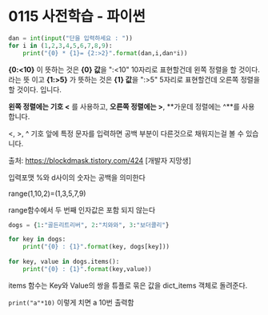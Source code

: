 # 0115 사전학습 - 파이썬

```python
dan = int(input("단을 입력하세요 : "))
for i in (1,2,3,4,5,6,7,8,9):
    print("{0} * {1}= {2:>2}".format(dan,i,dan*i))
```

**{0:<10}** 이 뜻하는 것은 **{0} 값**을 ":<10" 10자리로 표현할건데 왼쪽 정렬을 할 것이다. 라는 뜻 이고
**{1:>5}** 가 뜻하는 것은 **{1} 값**을 ":>5" 5자리로 표현할건데 오른쪽 정렬을 할 것이다. 입니다.

**왼쪽 정렬에는 기호 <** 를 사용하고, **오른쪽 정렬에는 >**, **가운데 정렬에는 ^**를 사용합니다.

<, >, ^ 기호 앞에 특정 문자를 입력하면 공백 부분이 다른것으로 채워지는걸 볼 수 있습니다.

출처: https://blockdmask.tistory.com/424 [개발자 지망생]



입력포맷 %와 d사이의 숫자는 공백을 의미한다



range(1,10,2)=(1,3,5,7,9)

range함수에서 두 번째 인자값은 포함 되지 않는다





```python 
dogs = {1:"골든리트리버", 2:"치와와", 3:"보더콜리"}

for key in dogs:
    print("{0} : {1}".format(key, dogs[key]))
    
for key, value in dogs.items():
    print("{0} : {1}".format(key,value))
```

items 함수는 Key와 Value의 쌍을 튜플로 묶은 값을 dict_items 객체로 돌려준다.



` print("a"*10) ` 이렇게 치면 a 10번 출력함